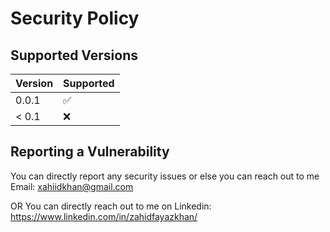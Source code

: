 # Security Policy

## Supported Versions

| Version | Supported          |
|---------|--------------------|
| 0.0.1   | :white_check_mark: |
| < 0.1   | :x:                |

## Reporting a Vulnerability

You can directly report any security issues or else you can reach out to me
Email: xahiidkhan@gmail.com

OR You can directly reach out to me on Linkedin: https://www.linkedin.com/in/zahidfayazkhan/

